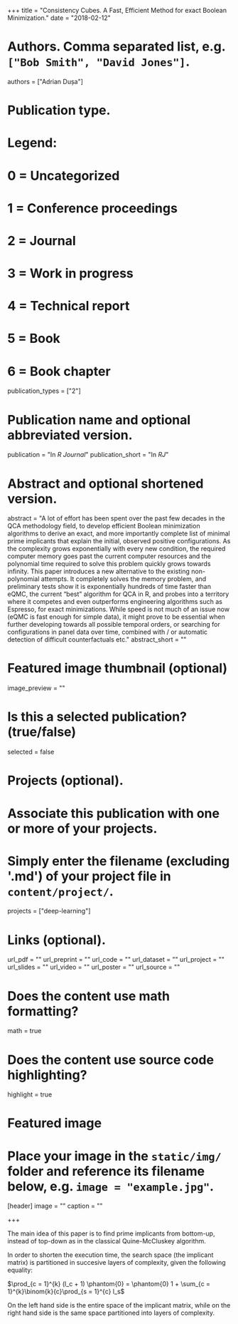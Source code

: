 +++
title = "Consistency Cubes. A Fast, Efficient Method for exact Boolean Minimization."
date = "2018-02-12"

# Authors. Comma separated list, e.g. `["Bob Smith", "David Jones"]`.
authors = ["Adrian Dușa"]

# Publication type.
# Legend:
# 0 = Uncategorized
# 1 = Conference proceedings
# 2 = Journal
# 3 = Work in progress
# 4 = Technical report
# 5 = Book
# 6 = Book chapter
publication_types = ["2"]

# Publication name and optional abbreviated version.
publication = "In *R Journal*"
publication_short = "In *RJ*"

# Abstract and optional shortened version.
abstract = "A lot of effort has been spent over the past few decades in the QCA methodology field, to develop efficient Boolean minimization algorithms to derive an exact, and more importantly complete list of minimal prime implicants that explain the initial, observed positive configurations. As the complexity grows exponentially with every new condition, the required computer memory goes past the current computer resources and the polynomial time required to solve this problem quickly grows towards infinity. This paper introduces a new alternative to the existing non-polynomial attempts. It completely solves the memory problem, and preliminary tests show it is exponentially hundreds of time faster than eQMC, the current “best” algorithm for QCA in R, and probes into a territory where it competes and even outperforms engineering algorithms such as Espresso, for exact minimizations. While speed is not much of an issue now (eQMC is fast enough for simple data), it might prove to be essential when further developing towards all possible temporal orders, or searching for configurations in panel data over time, combined with / or automatic detection of difficult counterfactuals etc."
abstract_short = ""

# Featured image thumbnail (optional)
image_preview = ""

# Is this a selected publication? (true/false)
selected = false

# Projects (optional).
#   Associate this publication with one or more of your projects.
#   Simply enter the filename (excluding '.md') of your project file in `content/project/`.
projects = ["deep-learning"]

# Links (optional).
url_pdf = ""
url_preprint = ""
url_code = ""
url_dataset = ""
url_project = ""
url_slides = ""
url_video = ""
url_poster = ""
url_source = ""

# Does the content use math formatting?
math = true

# Does the content use source code highlighting?
highlight = true

# Featured image
# Place your image in the `static/img/` folder and reference its filename below, e.g. `image = "example.jpg"`.
[header]
image = ""
caption = ""

+++

The main idea of this paper is to find prime implicants from bottom-up, instead of top-down as in the classical Quine-McCluskey algorithm.

In order to shorten the execution time, the search space (the implicant matrix) is partitioned in succesive layers of complexity, given the following equality:

$\prod_{c = 1}^{k} (l_c + 1) \phantom{0} = \phantom{0} 1 + \sum_{c = 1}^{k}\binom{k}{c}\prod_{s = 1}^{c} l_s$

On the left hand side is the entire space of the implicant matrix, while on the right hand side is the same space partitioned into layers of complexity.

